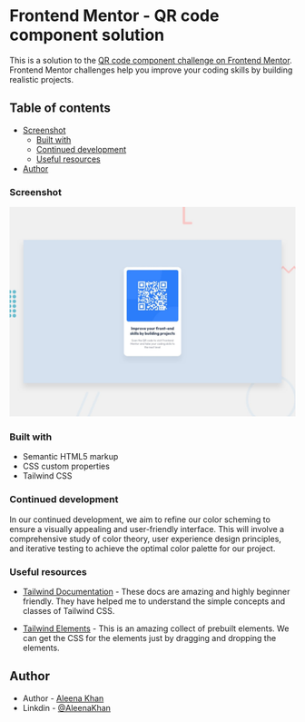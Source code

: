 # Frontend Mentor - QR code component solution

This is a solution to the [QR code component challenge on Frontend Mentor](https://www.frontendmentor.io/challenges/qr-code-component-iux_sIO_H). Frontend Mentor challenges help you improve your coding skills by building realistic projects. 

## Table of contents

- [Screenshot](#screenshot)
  - [Built with](#built-with)
  - [Continued development](#continued-development)
  - [Useful resources](#useful-resources)
- [Author](#author)


### Screenshot

![](./design/desktop-preview.jpg)


### Built with

- Semantic HTML5 markup
- CSS custom properties
- Tailwind CSS


### Continued development

In our continued development, we aim to refine our color scheming to ensure a visually appealing and user-friendly interface. This will involve a comprehensive study of color theory, user experience design principles, and iterative testing to achieve the optimal color palette for our project.


### Useful resources

- [Tailwind Documentation](https://tailwindcss.com/docs/installation) - These docs are amazing and highly beginner friendly. They have helped me to understand the simple concepts and classes of Tailwind CSS.

- [Tailwind Elements](https://tw-elements.com/docs/standard/getting-started/quick-start/) - This is an amazing collect of prebuilt elements. We can get the CSS for the elements just by dragging and dropping the elements.


## Author

- Author - [Aleena Khan](https://github.com/AleenaKhan10)
- Linkdin - [@AleenaKhan](https://www.linkedin.com/in/aleena-khan-23b105287/)
